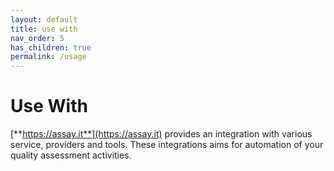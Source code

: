 ```yaml
---
layout: default
title: use with
nav_order: 5
has_children: true
permalink: /usage
---
```


# Use With

[**https://assay.it**](https://assay.it) provides an integration with various service, providers and tools. These integrations aims for automation of your quality assessment activities.
